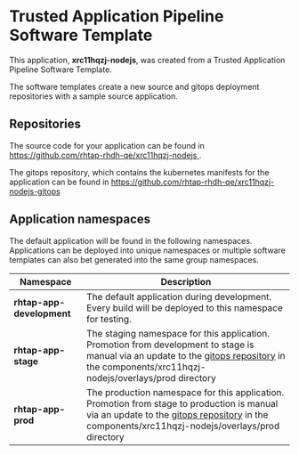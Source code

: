 # Trusted Application Pipeline Software Template

This application, **xrc11hqzj-nodejs**, was created from a Trusted Application Pipeline Software Template.

The software templates create a new source and gitops deployment repositories with a sample source application. 

## Repositories

The source code for your application can be found in [https://github.com/rhtap-rhdh-qe/xrc11hqzj-nodejs ](https://github.com/rhtap-rhdh-qe/xrc11hqzj-nodejs ).
 
The gitops repository, which contains the kubernetes manifests for the application can be found in 
[https://github.com/rhtap-rhdh-qe/xrc11hqzj-nodejs-gitops ](https://github.com/rhtap-rhdh-qe/xrc11hqzj-nodejs-gitops ) 

## Application namespaces 

The default application will be found in the following namespaces. Applications can be deployed into unique namespaces or multiple software templates can also bet generated into the same group namespaces.  

|  Namespace   |  Description   |  
| -------- | -------- |   
| **rhtap-app-development** | The default application during development. Every build will be deployed to this namespace for testing. | 
| **rhtap-app-stage** | The staging namespace for this application. Promotion from development to stage is manual via an update to the [gitops repository](https://github.com/rhtap-rhdh-qe/xrc11hqzj-nodejs-gitops ) in the components/xrc11hqzj-nodejs/overlays/prod directory |  
| **rhtap-app-prod** | The production namespace for this application. Promotion from stage to production is manual via an update to the [gitops repository](https://github.com/rhtap-rhdh-qe/xrc11hqzj-nodejs-gitops ) in the components/xrc11hqzj-nodejs/overlays/prod directory | 